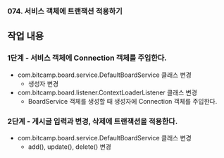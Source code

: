 ### 074. 서비스 객체에 트랜잭션 적용하기

## 작업 내용

### 1단계 - 서비스 객체에 Connection 객체를 주입한다.

- com.bitcamp.board.service.DefaultBoardService 클래스 변경
  - 생성자 변경
- com.bitcamp.board.listener.ContextLoaderListener 클래스 변경
  - BoardService 객체를 생성할 때 생성자에 Connection 객체를 주입한다.

### 2단계 - 게시글 입력과 변경, 삭제에 트랜잭션을 적용한다.

- com.bitcamp.board.service.DefaultBoardService 클래스 변경
  - add(), update(), delete() 변경